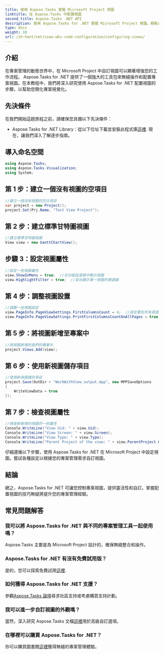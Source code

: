 ```yaml
---
title: 使用 Aspose.Tasks 掌握 Microsoft Project 視圖
linktitle: 在 Aspose.Tasks 中配置視圖
second_title: Aspose.Tasks .NET API
description: 使用 Aspose.Tasks for .NET 掌握 Microsoft Project 視圖。輕鬆自訂和簡化您的專案管理體驗。
type: docs
weight: 10
url: /zh-hant/net/view-wbs-code-configuration/configuring-views/
---
```

## 介紹
在專案管理的動態世界中，在 Microsoft Project 中自訂視圖可以顯著增強您的工作流程。 Aspose.Tasks for .NET 提供了一個強大的工具包來無縫操作和配置專案視圖。在本教程中，我們將深入研究使用 Aspose.Tasks for .NET 配置視圖的步驟，以幫助您簡化專案視覺化。
## 先決條件
在我們開始這趟旅程之前，請確保您具備以下先決條件：
-  Aspose.Tasks for .NET Library：從以下位址下載並安裝此程式庫[這裡](https://releases.aspose.com/tasks/net/).
現在，讓我們深入了解逐步指南。
## 導入命名空間
```csharp
using Aspose.Tasks;
using Aspose.Tasks.Visualization;
using System;

```
## 第 1 步：建立一個沒有視圖的空項目
```csharp
//建立一個沒有視圖的空白項目
var project = new Project();
project.Set(Prj.Name, "Test View Project");
```
## 第 2 步：建立標準甘特圖視圖
```csharp
//建立標準甘特圖視圖
View view = new GanttChartView();
```
## 步驟 3：設定視圖屬性
```csharp
//設定一些視圖屬性
view.ShowInMenu = true;  //在功能區選單中顯示視圖
view.HighlightFilter = true;  //突出顯示單一視圖的篩選器
```
## 第 4 步：調整視圖設置
```csharp
//調整一些視圖設定
view.PageInfo.PageViewSettings.FirstColumnsCount = 4;  //設定要在所有頁面上列印的第一列數
view.PageInfo.PageViewSettings.PrintFirstColumnsCountOnAllPages = true;  //在所有頁面上列印指定數量的第一列
```
## 第 5 步：將視圖新增至專案中
```csharp
//將視圖新增到我們的專案中
project.Views.Add(view);
```
## 第 6 步：使用新視圖儲存項目
```csharp
//使用新視圖儲存項目
project.Save(OutDir + "WorkWithView_output.mpp", new MPPSaveOptions
{
    WriteViewData = true
});
```
## 第 7 步：檢查視圖屬性
```csharp
//檢查新新增的視圖的一些屬性
Console.WriteLine("View Uid: " + view.Uid);
Console.WriteLine("View Screen: " + view.Screen);
Console.WriteLine("View Type: " + view.Type);
Console.WriteLine("Parent Project of the view: " + view.ParentProject.Get(Prj.Name));
```
仔細遵循以下步驟，使用 Aspose.Tasks for .NET 在 Microsoft Project 中設定視圖。嘗試各種設定以根據您的專案管理需求自訂視圖。
## 結論
總之，Aspose.Tasks for .NET 可讓您控制專案視圖，提供靈活性和自訂。掌握配置視圖的技巧無疑將提升您的專案管理經驗。
## 常見問題解答
### 我可以將 Aspose.Tasks for .NET 與不同的專案管理工具一起使用嗎？
Aspose.Tasks 主要是為 Microsoft Project 設計的，確保無縫整合和操作。
### Aspose.Tasks for .NET 有沒有免費試用版？
是的，您可以探索免費試用[這裡](https://releases.aspose.com/).
### 如何獲得 Aspose.Tasks for .NET 支援？
參觀[Aspose.Tasks 論壇](https://forum.aspose.com/c/tasks/15)尋求社區支持或考慮購買支持計劃。
### 我可以進一步自訂視圖的外觀嗎？
當然，深入研究 Aspose.Tasks 文檔[這裡](https://reference.aspose.com/tasks/net/)用於高級自訂選項。
### 在哪裡可以購買 Aspose.Tasks for .NET？
你可以購買圖書館[這裡](https://purchase.aspose.com/buy)獲得無縫的專案管理體驗。